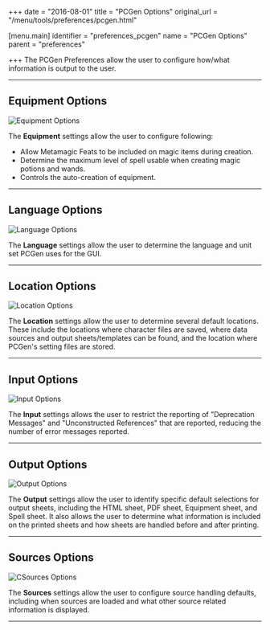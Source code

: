 +++
date = "2016-08-01"
title = "PCGen Options"
original_url = "/menu/tools/preferences/pcgen.html"

[menu.main]
    identifier = "preferences_pcgen"
    name = "PCGen Options"
    parent = "preferences"
    
+++
The PCGen Preferences allow the user to configure how/what information
is output to the user.

------------------------------------------------------------------------

Equipment Options
-----------------

![Equipment
Options](../../../images/menus/tools/menu_tools_03_10_equipment.png)

The **Equipment** settings allow the user to configure following:

-   Allow Metamagic Feats to be included on magic items during creation.
-   Determine the maximum level of spell usable when creating magic
    potions and wands.
-   Controls the auto-creation of equipment.

------------------------------------------------------------------------

Language Options
----------------

![Language
Options](../../../images/menus/tools/menu_tools_03_11_language.png)

The **Language** settings allow the user to determine the language and
unit set PCGen uses for the GUI.

------------------------------------------------------------------------

Location Options
----------------

![Location
Options](../../../images/menus/tools/menu_tools_03_12_location.png)

The **Location** settings allow the user to determine several default
locations. These include the locations where character files are saved,
where data sources and output sheets/templates can be found, and the
location where PCGen's setting files are stored.

------------------------------------------------------------------------

Input Options
-------------

![Input Options](../../../images/menus/tools/menu_tools_03_13_input.png)

The **Input** settings allows the user to restrict the reporting of
"Deprecation Messages" and "Unconstructed References" that are reported,
reducing the number of error messages reported.

------------------------------------------------------------------------

Output Options
--------------

![Output
Options](../../../images/menus/tools/menu_tools_03_14_output.png)

The **Output** settings allow the user to identify specific default
selections for output sheets, including the HTML sheet, PDF sheet,
Equipment sheet, and Spell sheet. It also allows the user to determine
what information is included on the printed sheets and how sheets are
handled before and after printing.

------------------------------------------------------------------------

Sources Options
---------------

![CSources
Options](../../../images/menus/tools/menu_tools_03_15_sources.png)

The **Sources** settings allow the user to configure source handling
defaults, including when sources are loaded and what other source
related information is displayed.

------------------------------------------------------------------------



